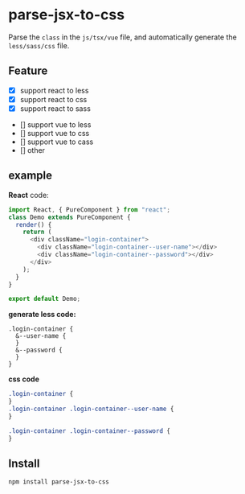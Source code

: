 # parse-jsx-to-css

Parse the `class` in the `js/tsx/vue` file, and automatically generate the `less/sass/css` file.

## Feature

- [x] support react to less
- [x] support react to css
- [x] support react to sass
- [] support vue to less
- [] support vue to css
- [] support vue to cass
- [] other

## example

**React** code:

```js
import React, { PureComponent } from "react";
class Demo extends PureComponent {
  render() {
    return (
      <div className="login-container">
        <div className="login-container--user-name"></div>
        <div className="login-container--password"></div>
      </div>
    );
  }
}

export default Demo;
```

**generate less code:**

```less
.login-container {
  &--user-name {
  }
  &--password {
  }
}
```

**css code**

```css
.login-container {
}
.login-container .login-container--user-name {
}

.login-container .login-container--password {
}
```

## Install

```
npm install parse-jsx-to-css
```
